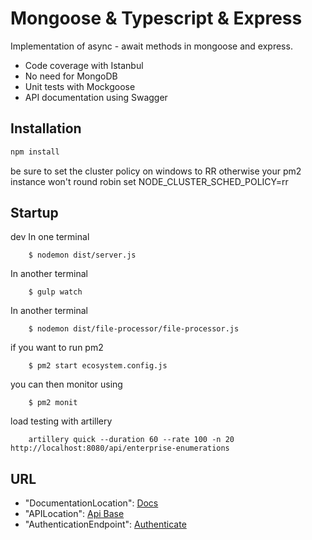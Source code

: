 # Mongoose & Typescript & Express 
 
Implementation of async - await methods in mongoose and express.

- Code coverage with Istanbul
- No need for MongoDB
- Unit tests with Mockgoose
- API documentation using Swagger

## Installation

```bash
npm install
```
be sure to set the cluster policy on windows to RR otherwise your pm2 instance won't round robin
set NODE_CLUSTER_SCHED_POLICY=rr

## Startup

dev
In one terminal  
```
    $ nodemon dist/server.js
```
In another terminal
```
    $ gulp watch
```
In another terminal
```
    $ nodemon dist/file-processor/file-processor.js
```

if you want to run pm2

```
    $ pm2 start ecosystem.config.js
```
you can then monitor using 
```
    $ pm2 monit
```

load testing with artillery
```
    artillery quick --duration 60 --rate 100 -n 20 http://localhost:8080/api/enterprise-enumerations
```

## URL

*  "DocumentationLocation": [Docs](http://localhost:8080/api-docs)
*  "APILocation": [Api Base](http://localhost:8080/api)
*  "AuthenticationEndpoint": [Authenticate](http://localhost:8080/api/authenticate)